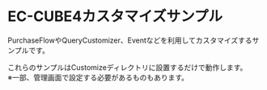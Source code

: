 # EC-CUBE4カスタマイズサンプル

PurchaseFlowやQueryCustomizer、Eventなどを利用してカスタマイズするサンプルです。

これらのサンプルはCustomizeディレクトリに設置するだけで動作します。  
※一部、管理画面で設定する必要があるものもあります。